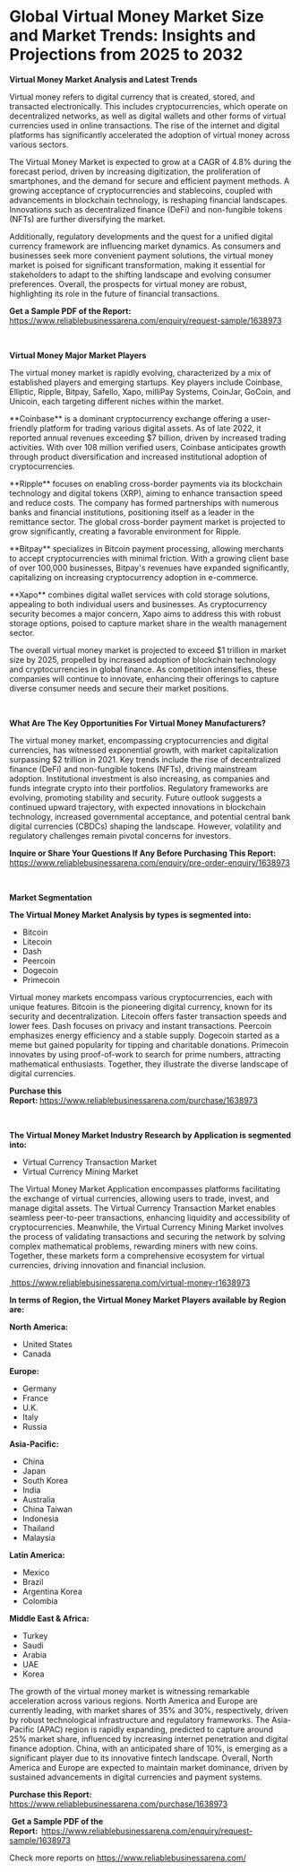 <p><h1>Global Virtual Money Market Size and Market Trends: Insights and Projections from 2025 to 2032</h1></p><p><strong>Virtual Money Market Analysis and Latest Trends</strong></p>
<p><p>Virtual money refers to digital currency that is created, stored, and transacted electronically. This includes cryptocurrencies, which operate on decentralized networks, as well as digital wallets and other forms of virtual currencies used in online transactions. The rise of the internet and digital platforms has significantly accelerated the adoption of virtual money across various sectors.</p><p>The Virtual Money Market is expected to grow at a CAGR of 4.8% during the forecast period, driven by increasing digitization, the proliferation of smartphones, and the demand for secure and efficient payment methods. A growing acceptance of cryptocurrencies and stablecoins, coupled with advancements in blockchain technology, is reshaping financial landscapes. Innovations such as decentralized finance (DeFi) and non-fungible tokens (NFTs) are further diversifying the market.</p><p>Additionally, regulatory developments and the quest for a unified digital currency framework are influencing market dynamics. As consumers and businesses seek more convenient payment solutions, the virtual money market is poised for significant transformation, making it essential for stakeholders to adapt to the shifting landscape and evolving consumer preferences. Overall, the prospects for virtual money are robust, highlighting its role in the future of financial transactions.</p></p>
<p><strong>Get a Sample PDF of the Report:&nbsp;</strong> <a href="https://www.reliablebusinessarena.com/enquiry/request-sample/1638973?utm_campaign=2452&utm_medium=2&utm_source=Github&utm_content=ia&utm_term=09032025&utm_id=virtual-money">https://www.reliablebusinessarena.com/enquiry/request-sample/1638973</a></p>
<p>&nbsp;</p>
<p><strong>Virtual Money Major Market Players</strong></p>
<p><p>The virtual money market is rapidly evolving, characterized by a mix of established players and emerging startups. Key players include Coinbase, Elliptic, Ripple, Bitpay, Safello, Xapo, milliPay Systems, CoinJar, GoCoin, and Unicoin, each targeting different niches within the market.</p><p>**Coinbase** is a dominant cryptocurrency exchange offering a user-friendly platform for trading various digital assets. As of late 2022, it reported annual revenues exceeding $7 billion, driven by increased trading activities. With over 108 million verified users, Coinbase anticipates growth through product diversification and increased institutional adoption of cryptocurrencies.</p><p>**Ripple** focuses on enabling cross-border payments via its blockchain technology and digital tokens (XRP), aiming to enhance transaction speed and reduce costs. The company has formed partnerships with numerous banks and financial institutions, positioning itself as a leader in the remittance sector. The global cross-border payment market is projected to grow significantly, creating a favorable environment for Ripple.</p><p>**Bitpay** specializes in Bitcoin payment processing, allowing merchants to accept cryptocurrencies with minimal friction. With a growing client base of over 100,000 businesses, Bitpay's revenues have expanded significantly, capitalizing on increasing cryptocurrency adoption in e-commerce.</p><p>**Xapo** combines digital wallet services with cold storage solutions, appealing to both individual users and businesses. As cryptocurrency security becomes a major concern, Xapo aims to address this with robust storage options, poised to capture market share in the wealth management sector.</p><p>The overall virtual money market is projected to exceed $1 trillion in market size by 2025, propelled by increased adoption of blockchain technology and cryptocurrencies in global finance. As competition intensifies, these companies will continue to innovate, enhancing their offerings to capture diverse consumer needs and secure their market positions.</p></p>
<p>&nbsp;</p>
<p><strong>What Are The Key Opportunities For Virtual Money Manufacturers?</strong></p>
<p><p>The virtual money market, encompassing cryptocurrencies and digital currencies, has witnessed exponential growth, with market capitalization surpassing $2 trillion in 2021. Key trends include the rise of decentralized finance (DeFi) and non-fungible tokens (NFTs), driving mainstream adoption. Institutional investment is also increasing, as companies and funds integrate crypto into their portfolios. Regulatory frameworks are evolving, promoting stability and security. Future outlook suggests a continued upward trajectory, with expected innovations in blockchain technology, increased governmental acceptance, and potential central bank digital currencies (CBDCs) shaping the landscape. However, volatility and regulatory challenges remain pivotal concerns for investors.</p></p>
<p><strong>Inquire or Share Your Questions If Any Before Purchasing This Report:</strong> <a href="https://www.reliablebusinessarena.com/enquiry/pre-order-enquiry/1638973?utm_campaign=2452&utm_medium=2&utm_source=Github&utm_content=ia&utm_term=09032025&utm_id=virtual-money">https://www.reliablebusinessarena.com/enquiry/pre-order-enquiry/1638973</a></p>
<p>&nbsp;</p>
<p><strong>Market Segmentation</strong></p>
<p><strong>The Virtual Money Market Analysis by types is segmented into:</strong></p>
<p><ul><li>Bitcoin</li><li>Litecoin</li><li>Dash</li><li>Peercoin</li><li>Dogecoin</li><li>Primecoin</li></ul></p>
<p><p>Virtual money markets encompass various cryptocurrencies, each with unique features. Bitcoin is the pioneering digital currency, known for its security and decentralization. Litecoin offers faster transaction speeds and lower fees. Dash focuses on privacy and instant transactions. Peercoin emphasizes energy efficiency and a stable supply. Dogecoin started as a meme but gained popularity for tipping and charitable donations. Primecoin innovates by using proof-of-work to search for prime numbers, attracting mathematical enthusiasts. Together, they illustrate the diverse landscape of digital currencies.</p></p>
<p><strong>Purchase this Report:&nbsp;</strong><a href="https://www.reliablebusinessarena.com/purchase/1638973?utm_campaign=2452&utm_medium=2&utm_source=Github&utm_content=ia&utm_term=09032025&utm_id=virtual-money">https://www.reliablebusinessarena.com/purchase/1638973</a></p>
<p>&nbsp;</p>
<p><strong>The Virtual Money Market Industry Research by Application is segmented into:</strong></p>
<p><ul><li>Virtual Currency Transaction Market</li><li>Virtual Currency Mining Market</li></ul></p>
<p><p>The Virtual Money Market Application encompasses platforms facilitating the exchange of virtual currencies, allowing users to trade, invest, and manage digital assets. The Virtual Currency Transaction Market enables seamless peer-to-peer transactions, enhancing liquidity and accessibility of cryptocurrencies. Meanwhile, the Virtual Currency Mining Market involves the process of validating transactions and securing the network by solving complex mathematical problems, rewarding miners with new coins. Together, these markets form a comprehensive ecosystem for virtual currencies, driving innovation and financial inclusion.</p></p>
<p><a href="https://www.reliablebusinessarena.com/virtual-money-r1638973?utm_campaign=2452&utm_medium=2&utm_source=Github&utm_content=ia&utm_term=09032025&utm_id=virtual-money">&nbsp;https://www.reliablebusinessarena.com/virtual-money-r1638973</a></p>
<p><strong>In terms of Region, the Virtual Money Market Players available by Region are:</strong></p>
<p>
    <p> <strong> North America: </strong>
        <ul>
            <li>United States</li>
            <li>Canada</li>
        </ul>
        </p> 
    <p> <strong> Europe: </strong>
        <ul>
            <li>Germany</li>
            <li>France</li>
            <li>U.K.</li>
            <li>Italy</li>
            <li>Russia</li>
        </ul>
        </p> 
    <p> <strong> Asia-Pacific: </strong>
        <ul>
            <li>China</li>
            <li>Japan</li>
            <li>South Korea</li>
            <li>India</li>
            <li>Australia</li>
            <li>China Taiwan</li>
            <li>Indonesia</li>
            <li>Thailand</li>
            <li>Malaysia</li>
        </ul>
        </p> 
    <p> <strong> Latin America: </strong>
        <ul>
            <li>Mexico</li>
            <li>Brazil</li>
            <li>Argentina Korea</li>
            <li>Colombia</li>
        </ul>
        </p> 
    <p> <strong> Middle East & Africa: </strong>
        <ul>
            <li>Turkey</li>
            <li>Saudi</li>
            <li>Arabia</li>
            <li>UAE</li>
            <li>Korea</li>
        </ul>
    </p>
    </p>
<p><p>The growth of the virtual money market is witnessing remarkable acceleration across various regions. North America and Europe are currently leading, with market shares of 35% and 30%, respectively, driven by robust technological infrastructure and regulatory frameworks. The Asia-Pacific (APAC) region is rapidly expanding, predicted to capture around 25% market share, influenced by increasing internet penetration and digital finance adoption. China, with an anticipated share of 10%, is emerging as a significant player due to its innovative fintech landscape. Overall, North America and Europe are expected to maintain market dominance, driven by sustained advancements in digital currencies and payment systems.</p></p>
<p><strong>Purchase this Report: </strong><a href="https://www.reliablebusinessarena.com/purchase/1638973?utm_campaign=2452&utm_medium=2&utm_source=Github&utm_content=ia&utm_term=09032025&utm_id=virtual-money">https://www.reliablebusinessarena.com/purchase/1638973</a></p>
<p>&nbsp;<strong>Get a Sample PDF of the Report:&nbsp;&nbsp;</strong><a href="https://www.reliablebusinessarena.com/enquiry/request-sample/1638973?utm_campaign=2452&utm_medium=2&utm_source=Github&utm_content=ia&utm_term=09032025&utm_id=virtual-money">https://www.reliablebusinessarena.com/enquiry/request-sample/1638973</a></p>
<p><strong></strong></p>
<p>Check more reports on <a href="https://www.reliablebusinessarena.com/?utm_campaign=2452&utm_medium=2&utm_source=Github&utm_content=ia&utm_term=09032025&utm_id=virtual-money">https://www.reliablebusinessarena.com/</a></p>